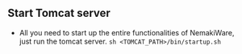 ## Start Tomcat server
- All you need to start up the entire functionalities of NemakiWare,  
  just run the tomcat server.
  `sh <TOMCAT_PATH>/bin/startup.sh`